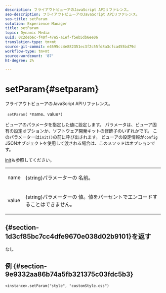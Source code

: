 ```yaml
---
description: フライアウトビューアのJavaScript APIリファレンス。
seo-description: フライアウトビューアのJavaScript APIリファレンス。
seo-title: setParam
solution: Experience Manager
title: setParam
topic: Dynamic Media
uuid: 0c2deb6c-f40f-47e5-a1ef-f5eb5db6ee06
translation-type: tm+mt
source-git-commit: e4695cc4e882351ec3f2c55fd8a3cfca455bd79d
workflow-type: tm+mt
source-wordcount: '87'
ht-degree: 2%

---
```



# setParam{#setparam}

フライアウトビューアのJavaScript APIリファレンス。

` setParam( *`name、value`*)`

ビューアのパラメータを指定した値に設定します。 パラメータは、ビューア固有の設定オプションか、ソフトウェア開発キットの修飾子のいずれかです。 このパラメーターは`init()`の前に呼び出されます。 ビューアの設定情報が`config` JSONオブジェクトを使用して渡される場合は、このメソッドはオプションです。

[init](../../../c-html5-s7-aem-asset-viewers/c-html5-flyout-viewer-20-about/c-html5-flyout-viewer-20-javascriptapiref/r-html5-flyout-viewer-20-javascriptapiref-init.md#reference-8651640683fc4a538bfb660709d1a463)も参照してください。

<table id="table_896DFF34A68A403DB93A6D597461A573"> 
 <tbody> 
  <tr> 
   <td colname="col1"> <p> <span class="codeph"> <span class="varname"> name  </span> </span> </p> </td> 
   <td colname="col2"> <p> <span class="codeph"> {string}パラメーターの </span> 名前。 </p> </td> 
  </tr> 
  <tr> 
   <td colname="col1"> <p> <span class="codeph"> <span class="varname"> value  </span> </span> </p> </td> 
   <td colname="col2"> <p> <span class="codeph"> {string}パラメーターの </span> 値。値をパーセントでエンコードすることはできません。 </p> </td> 
  </tr> 
 </tbody> 
</table>

## {#section-1d3cf85bc7cc4dfe9670e038d02b9101}を返す

なし

## 例 {#section-9e9332aa86b74a5fb321375c03fdc5b3}

```
<instance>.setParam("style", "customStyle.css")
```

